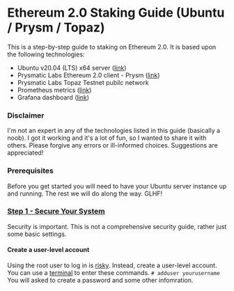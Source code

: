 # Ethereum 2.0 Staking Guide (Ubuntu / Prysm / Topaz)
This is a step-by-step guide to staking on Ethereum 2.0. It is based upon the following technologies:
- Ubuntu v20.04 (LTS) x64 server ([link](https://ubuntu.com/))
- Prysmatic Labs Ethereum 2.0 client - Prysm ([link](https://prysmaticlabs.com/))
- Prysmatic Labs Topaz Testnet pubilc network
- Prometheus metrics ([link](https://prometheus.io/))
- Grafana dashboard ([link](https://grafana.com/))
### Disclaimer
I'm not an expert in any of the technologies listed in this guide (basically a noob). I got it working and it's a lot of fun, so I wanted to share it with others. Please forgive any errors or ill-informed choices. Suggestions are appreciated!
### Prerequisites
Before you get started you will need to have your Ubuntu server instance up and running. The rest we will do along the way. GLHF!
### [Step 1 - Secure Your System](#Step-1-secure-your-system)
Security is important. This is not a comprehensive security guide, rather just some basic settings.
#### Create a user-level account
Using the root user to log in is [risky](https://askubuntu.com/questions/16178/why-is-it-bad-to-log-in-as-root). Instead, create a user-level account. You can use a [terminal](https://ubuntu.com/tutorials/command-line-for-beginners#3-opening-a-terminal) to enter these commands.
```# adduser yourusername```
You will asked to create a password and some other infomration.
